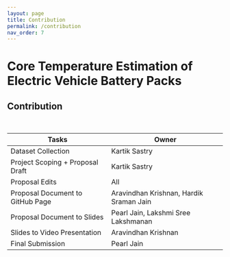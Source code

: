 ```yaml
---
layout: page
title: Contribution
permalink: /contribution
nav_order: 7
---
```


# Core Temperature Estimation of Electric Vehicle Battery Packs

## Contribution
<br/>

| Tasks                            | Owner                                     |
-----------------------------------|-------------------------------------------|
| Dataset Collection               | Kartik Sastry                             |
| Project Scoping + Proposal Draft | Kartik Sastry                             |
| Proposal Edits                   | All                                       |
| Proposal Document to GitHub Page | Aravindhan Krishnan, Hardik Sraman Jain   |
| Proposal Document to Slides      | Pearl Jain, Lakshmi Sree Lakshmanan       |
| Slides to Video Presentation     | Aravindhan Krishnan                       |
| Final Submission                 | Pearl Jain                                |
